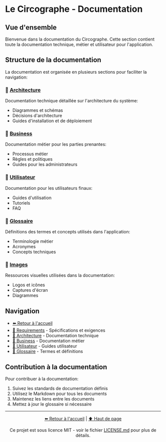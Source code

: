 # Le Circographe - Documentation

## Vue d'ensemble

Bienvenue dans la documentation du Circographe. Cette section contient toute la documentation technique, métier et utilisateur pour l'application.

## Structure de la documentation

La documentation est organisée en plusieurs sections pour faciliter la navigation:

### 📁 [Architecture](./architecture/README.md)
Documentation technique détaillée sur l'architecture du système:
- Diagrammes et schémas
- Décisions d'architecture
- Guides d'installation et de déploiement

### 📁 [Business](./business/README.md)
Documentation métier pour les parties prenantes:
- Processus métier
- Règles et politiques
- Guides pour les administrateurs

### 📁 [Utilisateur](./utilisateur/README.md)
Documentation pour les utilisateurs finaux:
- Guides d'utilisation
- Tutoriels
- FAQ

### 📁 [Glossaire](./glossaire/README.md)
Définitions des termes et concepts utilisés dans l'application:
- Terminologie métier
- Acronymes
- Concepts techniques

### 📁 [Images](./images/)
Ressources visuelles utilisées dans la documentation:
- Logos et icônes
- Captures d'écran
- Diagrammes

## Navigation

- [⬅️ Retour à l'accueil](/profile/README.md)
- [📁 Requirements](/requirements/README.md) - Spécifications et exigences
- [📁 Architecture](./architecture/README.md) - Documentation technique
- [📁 Business](./business/README.md) - Documentation métier
- [📁 Utilisateur](./utilisateur/README.md) - Guides utilisateur
- [📁 Glossaire](./glossaire/README.md) - Termes et définitions

## Contribution à la documentation

Pour contribuer à la documentation:
1. Suivez les standards de documentation définis
2. Utilisez le Markdown pour tous les documents
3. Maintenez les liens entre les documents
4. Mettez à jour le glossaire si nécessaire

---

<div align="center">
  <p>
    <a href="/profile/README.md">⬅️ Retour à l'accueil</a> | 
    <a href="#le-circographe---documentation">⬆️ Haut de page</a>
  </p>
  
  <p>Ce projet est sous licence MIT - voir le fichier <a href="/LICENSE.md">LICENSE.md</a> pour plus de détails.</p>
</div>
